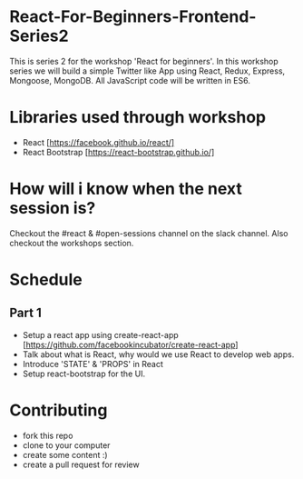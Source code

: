 # React-For-Beginners-Frontend-Series2
This is series 2 for the workshop 'React for beginners'. In this workshop series we will build a simple Twitter like App using React, Redux, Express, Mongoose, MongoDB. All JavaScript code will be written in ES6.

# Libraries used through workshop
- React [https://facebook.github.io/react/]
- React Bootstrap [https://react-bootstrap.github.io/]

# How will i know when the next session is?
Checkout the #react & #open-sessions channel on the slack channel. Also checkout the workshops section.

# Schedule
## Part 1
- Setup a react app using create-react-app [https://github.com/facebookincubator/create-react-app]
- Talk about what is React, why would we use React to develop web apps.
- Introduce 'STATE' & 'PROPS' in React
- Setup react-bootstrap for the UI.

# Contributing
- fork this repo
- clone to your computer
- create some content :)
- create a pull request for review
